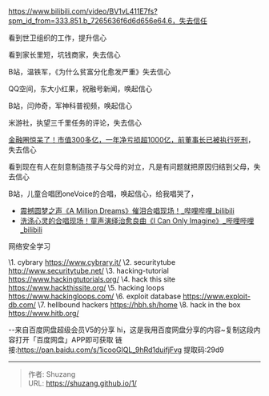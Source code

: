 # 

https://www.bilibili.com/video/BV1vL411E7fs?spm_id_from=333.851.b_7265636f6d6d656e64.6，失去信任

看到世卫组织的工作，提升信心

看到家长里短，坑钱商家，失去信心

B站，温铁军，《为什么贫富分化愈发严重》失去信心

QQ空间，东大小红果，祝融号新闻，唤起信心

B站，闫帅奇，军神科普视频，唤起信心

米游社，执望三千里任务的评论，失去信心

[金融圈惊呆了！市值300多亿，一年净亏损超1000亿，前董事长已被执行死刑](https://mp.weixin.qq.com/s/KFTNKbD-w-yGNxMteTjZsA)，失去信心

看到现在有人在刻意制造孩子与父母的对立，凡是有问题就把原因归结到父母，失去信心

B站，儿童合唱团oneVoice的合唱，唤起信心，给我唱哭了，

- [震撼圆梦之声《A Million Dreams》催泪合唱现场！_哔哩哔哩_bilibili](https://www.bilibili.com/video/BV14P4y1p7N6?spm_id_from=333.999.0.0)
- [洗涤心灵的合唱现场！童声演绎治愈良曲《I Can Only Imagine》_哔哩哔哩_bilibili](https://www.bilibili.com/video/BV1Fg411L7gW?spm_id_from=333.999.0.0)

网络安全学习

\1. cybrary  https://www.cybrary.it/
\2. securitytube  http://www.securitytube.net/
\3. hacking-tutorial  https://www.hackingtutorials.org/
\4. hack this site  https://www.hackthissite.org/
\5. hacking loops  https://www.hackingloops.com/
\6. exploit database  https://www.exploit-db.com/
\7. hellbound hackers https://hbh.sh/home
\8. hack in the box https://www.hitb.org/

--来自百度网盘超级会员V5的分享
hi，这是我用百度网盘分享的内容~复制这段内容打开「百度网盘」APP即可获取 
链接:https://pan.baidu.com/s/1icooGlQL_9hRd1duifjFvg 
提取码:29d9

---

> 作者: Shuzang  
> URL: https://shuzang.github.io/1/  


